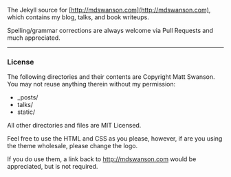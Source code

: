 The Jekyll source for [http://mdswanson.com](http://mdswanson.com), which contains my blog, talks, and book writeups.

Spelling/grammar corrections are always welcome via Pull Requests and much appreciated.

---

### License
The following directories and their contents are Copyright Matt Swanson. You may not reuse anything therein without my permission:

* _posts/
* talks/
* static/

All other directories and files are MIT Licensed. 

Feel free to use the HTML and CSS as you please, however, if are you using the theme wholesale, please change the logo. 

If you do use them, a link back to http://mdswanson.com would be appreciated, but is not required.
